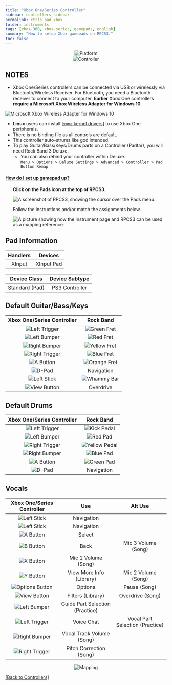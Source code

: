 ```yaml
---
title: "Xbox One/Series Controller"
sidebar: controllers_sidebar
permalink: ctrls_pad_xbox
folder: instruments
tags: [xbox-360, xbox-series, gamepads, english]
summary: "How to setup Xbox gamepads on RPCS3."
toc: false
---
```


<div align="center"> <img src="https://carlmylo.github.io/rb3-pc/images/instruments/plat/xbx.png" alt="Platform" title="Platform"></div>

<div align="center"> <img src="https://carlmylo.github.io/rb3-pc/images/instruments/cont/xbxcontroller.png" alt="Controller" title="Controller"></div>

## NOTES

* Xbox One/Series controllers can be connected via USB or wirelessly via Bluetooth/Wireless Receiver. For Bluetooth, you need a Bluetooth receiver to connect to your computer. **Earlier** Xbox One controllers **require a Microsoft Xbox Wireless Adapter for Windows 10.**

![Microsoft Xbox Wireless Adapter for Windows 10](https://carlmylo.github.io/rb3-pc/images/btns/ctrls/xbox/receiver.png "Microsoft Xbox Wireless Adapter for Windows 10")

* **Linux** users can install [[`xone` kernel drivers]](https://github.com/dlundqvist/xone) to use Xbox One peripherals.
* There is no binding file as all controls are default.
* This controller auto-strums like god intended.
* To play Guitar/Bass/Keys/Drums parts on a Controller (Padtar), you will need Rock Band 3 Deluxe.
	- You can also rebind your controller within Deluxe.  
	`Menu > Options > Deluxe Settings > Advanced > Controller > Pad Button Remap`

<!-- Map Start -->
<div class="panel-group" id="accordion">
                    <div class="panel panel-default">
                        <div class="panel-heading">
                            <h4 class="panel-title">
                                <a class="noCrossRef accordion-toggle" data-toggle="collapse" data-parent="#accordion" href="#how-to-map-pads">How do I set up gamepad up?</a>
                            </h4>
                        </div>
                        <div id="how-to-map-pads" class="panel-collapse collapse noCrossRef">
                            <div class="panel-body">
<ul>
<p><strong>Click on the Pads icon at the top of RPCS3</strong>.</p>
<p><img src="https://carlmylo.github.io/rb3-pc/images/instruments/rpcs3pad.png" alt="A screenshot of RPCS3, showing the cursor over the Pads menu." title="Pads"></p>
<p>Follow the instructions and/or match the assignments below.</p>
<p><img src="https://carlmylo.github.io/rb3-pc/images/instruments/gamepadlegend.png" alt="A picture showing how the instrument page and RPCS3 can be used as a mapping reference." title="Mapping an Xbox Controller"></p>
</ul>
                            </div>
                        </div>
                    </div>
</div>
<!-- Map End -->

## Pad Information

| Handlers | Devices |
|:------------------:|:---------------------:|
| XInput | XInput Pad |

| Device Class | Device Subtype |
|:------------------:|:---------------------:|
| Standard (Pad) | PS3 Controller |

## Default Guitar/Bass/Keys

| **Xbox One/Series Controller**          | **Rock Band** |
|:------------------:|:---------------------:|
| ![Left Trigger](https://carlmylo.github.io/rb3-pc/images/btns/ctrls/xbox/lt.png "Left Trigger") | ![Green Fret](https://carlmylo.github.io/rb3-pc/images/btns/gtrs/gf.png "Green Fret") |
| ![Left Bumper](https://carlmylo.github.io/rb3-pc/images/btns/ctrls/xbox/lb.png "Left Bumper") | ![Red Fret](https://carlmylo.github.io/rb3-pc/images/btns/gtrs/rf.png "Red Fret") |
| ![Right Bumper](https://carlmylo.github.io/rb3-pc/images/btns/ctrls/xbox/rb.png "Right Bumper") | ![Yellow Fret](https://carlmylo.github.io/rb3-pc/images/btns/gtrs/yf.png "Yellow Fret") |
| ![Right Trigger](https://carlmylo.github.io/rb3-pc/images/btns/ctrls/xbox/rt.png "Right Trigger") | ![Blue Fret](https://carlmylo.github.io/rb3-pc/images/btns/gtrs/bf.png "Blue Fret") |
| ![A Button](https://carlmylo.github.io/rb3-pc/images/btns/ctrls/xbox/a.png "A Button") | ![Orange Fret](https://carlmylo.github.io/rb3-pc/images/btns/gtrs/of.png "Orange Fret") |
| ![D-Pad](https://carlmylo.github.io/rb3-pc/images/btns/ctrls/xbox/dp.png "D-Pad") | Navigation |
| ![Left Stick](https://carlmylo.github.io/rb3-pc/images/btns/ctrls/xbox/ls.png "Left Stick") | ![Whammy Bar](https://carlmylo.github.io/rb3-pc/images/btns/gtrs/wb.png "Whammy Bar") |
| ![View Button](https://carlmylo.github.io/rb3-pc/images/btns/ctrls/xbox/viw.png "View Button") | Overdrive |

## Default Drums

| **Xbox One/Series Controller** | **Rock Band** |
|:----------------------:|:---------------------:|
| ![Left Trigger](https://carlmylo.github.io/rb3-pc/images/btns/ctrls/xbox/lt.png "Left Trigger") | ![Kick Pedal](https://carlmylo.github.io/rb3-pc/images/btns/drms/rb/kp.png "Kick Pedal") |
| ![Left Bumper](https://carlmylo.github.io/rb3-pc/images/btns/ctrls/xbox/lb.png "Left Bumper") | ![Red Pad](https://carlmylo.github.io/rb3-pc/images/btns/drms/rb/rp.png "Red Pad") |
| ![Right Trigger](https://carlmylo.github.io/rb3-pc/images/btns/ctrls/xbox/rt.png "Right Trigger") | ![Yellow Pedal](https://carlmylo.github.io/rb3-pc/images/btns/drms/rb/yp.png "Kick Pedal") |
| ![Right Bumper](https://carlmylo.github.io/rb3-pc/images/btns/ctrls/xbox/rb.png "Right Bumper") | ![Blue Pad](https://carlmylo.github.io/rb3-pc/images/btns/drms/rb/bp.png "Blue Pad") |
| ![A Button](https://carlmylo.github.io/rb3-pc/images/btns/ctrls/xbox/a.png "A Button") | ![Green Pad](https://carlmylo.github.io/rb3-pc/images/btns/drms/rb/gp.png "Green Pad") |
| ![D-Pad](https://carlmylo.github.io/rb3-pc/images/btns/ctrls/xbox/dp.png "D-Pad") | Navigation |

## Vocals

| **Xbox One/Series Controller** | **Use** | **Alt Use** |
|:---------------------:|:----------------:|:-----------:|
| ![Left Stick](https://carlmylo.github.io/rb3-pc/images/btns/ctrls/xbox/ls.png "Left Stick") | Navigation |
| ![Left Stick](https://carlmylo.github.io/rb3-pc/images/btns/ctrls/xbox/dp.png "D-Pad") | Navigation |
| ![A Button](https://carlmylo.github.io/rb3-pc/images/btns/ctrls/xbox/a.png "A Button") | Select                          |
| ![B Button](https://carlmylo.github.io/rb3-pc/images/btns/ctrls/xbox/b.png "B Button") | Back                            | Mic 3 Volume (Song) |
| ![X Button](https://carlmylo.github.io/rb3-pc/images/btns/ctrls/xbox/x.png "X Button") | Mic 1 Volume (Song) |
| ![Y Button](https://carlmylo.github.io/rb3-pc/images/btns/ctrls/xbox/y.png "Y Button") | View More Info (Library)        | Mic 2 Volume (Song) |
| ![Options Button](https://carlmylo.github.io/rb3-pc/images/btns/ctrls/xbox/opt.png "Options Button") | Options                         | Pause (Song)        |
| ![View Button](https://carlmylo.github.io/rb3-pc/images/btns/ctrls/xbox/viw.png "View Button") | Filters (Library)               | Overdrive (Song)    |
| ![Left Bumper](https://carlmylo.github.io/rb3-pc/images/btns/ctrls/xbox/lb.png "Left Bumper") | Guide Part Selection (Practice) |
| ![Left Trigger](https://carlmylo.github.io/rb3-pc/images/btns/ctrls/xbox/lt.png "Left Trigger") | Voice Chat | Vocal Part Selection (Practice) |
| ![Right Bumper](https://carlmylo.github.io/rb3-pc/images/btns/ctrls/xbox/rb.png "Right Bumper") | Vocal Track Volume (Song)       |
| ![Right Trigger](https://carlmylo.github.io/rb3-pc/images/btns/ctrls/xbox/rt.png "Right Trigger") | Pitch Correction (Song)         |

<div align="center"> <img src="https://carlmylo.github.io/rb3-pc/images/instruments/maps/padxboxmapping.png" alt="Mapping" title="Mapping"></div>

[[Back to Controllers]](https://carlmylo.github.io/rb3-pc/ctrls#instrument-list)
